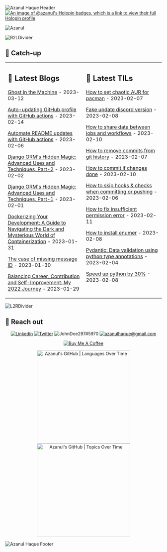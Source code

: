 ![Azanul Haque Header](https://user-images.githubusercontent.com/42029519/193472850-d0de2511-b60e-4414-976a-855840a2a6cc.svg)
[![An image of @azanul's Holopin badges, which is a link to view their full Holopin profile](https://holopin.me/azanul)](https://holopin.io/@azanul)
<!--
**Azanul/Azanul** is a ✨ _special_ ✨ repository because its `README.md` (this file) appears on your GitHub profile.

Here are some ideas to get you started:

- 🔭 I’m currently working on ...
- 🌱 I’m currently learning ...
- 👯 I’m looking to collaborate on ...
- 🤔 I’m looking for help with ...
- 💬 Ask me about ...
- 📫 How to reach me: ...
- 😄 Pronouns: ...
- ⚡ Fun fact: ...
-->
<img src="https://komarev.com/ghpvc/?username=Azanul&style=for-the-badge&color=255CFF" alt="Azanul"/>

![R2LDivider](https://user-images.githubusercontent.com/42029519/193863609-ff995ff9-53ee-426d-8591-be35005f5b5d.svg)
## 🧠 Catch-up

<table><tr><td valign="top" width="50%">
  
## 📘 Latest Blogs
<!-- blogs starts -->
[Ghost in the Machine](https://johndoe297.hashnode.dev/ghost-in-the-machine) - 2023-03-12

[Auto-updating GitHub profile with GitHub actions](https://johndoe297.hashnode.dev/auto-updating-github-profile-with-github-actions) - 2023-02-14

[Automate README updates with GitHub actions](https://johndoe297.hashnode.dev/automate-readme-updates-with-github-actions) - 2023-02-06

[Django ORM's Hidden Magic: Advanced Uses and Techniques, Part-2](https://johndoe297.hashnode.dev/django-orms-hidden-magic-advanced-uses-and-techniques-part-2) - 2023-02-02

[Django ORM's Hidden Magic: Advanced Uses and Techniques, Part-1](https://johndoe297.hashnode.dev/django-orms-hidden-magic-advanced-uses-and-techniques-part-1) - 2023-02-01

[Dockerizing Your Development: A Guide to Navigating the Dark and Mysterious World of Containerization](https://johndoe297.hashnode.dev/dockerizing-your-development-a-guide-to-navigating-the-dark-and-mysterious-world-of-containerization) - 2023-01-31

[The case of missing message ID](https://johndoe297.hashnode.dev/the-case-of-missing-message-id) - 2023-01-30

[Balancing Career, Contribution and Self-Improvement: My 2022 Journey](https://johndoe297.hashnode.dev/balancing-career-contribution-and-self-improvement-my-2022-journey) - 2023-01-29


<!-- blogs ends -->

  </td>
  <td valign="top" width="50%">
    
## 📑 Latest TILs
<!-- tils starts -->

[How to set chaotic AUR for pacman](https://github.com/Azanul/til/blob/main/arch/chaotic-aur-set.md) - 2023-02-07

[Fake update discord version](https://github.com/Azanul/til/blob/main/arch/fake-discord-version.md) - 2023-02-08

[How to share data between jobs and workflows](https://github.com/Azanul/til/blob/main/git/artifacts.md) - 2023-02-10

[How to remove commits from git history](https://github.com/Azanul/til/blob/main/git/delete-history.md) - 2023-02-07

[How to commit if changes done](https://github.com/Azanul/til/blob/main/git/git-diff.md) - 2023-02-10

[How to skip hooks & checks when committing or pushing](https://github.com/Azanul/til/blob/main/git/no-verify.md) - 2023-02-06

[How to fix insufficient permission error](https://github.com/Azanul/til/blob/main/git/permission-issue-db.md) - 2023-02-11

[How to install enumer](https://github.com/Azanul/til/blob/main/go/enumer.md) - 2023-02-08

[Pydantic: Data validation using python type annotations](https://github.com/Azanul/til/blob/main/python/pydantic.md) - 2023-02-04

[Speed up python by 30%](https://github.com/Azanul/til/blob/main/python/speed-up.md) - 2023-02-08

<!-- tils ends -->
  
  </td>
</tr></table>
  
![L2RDivider](https://user-images.githubusercontent.com/42029519/193864599-564128e0-6dbd-4468-b1a1-2bc343bcdaa1.svg)

## 🔮 Reach out
<p align="center">
  <a href="https://www.linkedin.com/in/azanul-haque"><img src="https://img.shields.io/badge/-Linkedin-F3F7FA?logo=linkedin&logoColor=0A66C2&style=for-the-badge&logoWidth=30" alt="Linkedin"></a>
  <a href="https://twitter.com/AzanulZ"><img src="https://img.shields.io/badge/-Twitter-F3F7FA?logo=twitter&logoColor=1DA1F2&style=for-the-badge&logoWidth=30" alt="Twitter"></a>
  <img src="https://img.shields.io/badge/-Discord-F3F7FA?logo=discord&logoColor=5865F2&style=for-the-badge&logoWidth=30" alt="JohnDoe297#5970">
  <a href="mailto:azanulhaque@gmail.com"><img src="https://img.shields.io/badge/-Gmail-F3F7FA?logo=gmail&logoColor=EA4335&style=for-the-badge&logoWidth=30" alt="azanulhaque@gmail.com"></a>
</p>
<p align="center">
<a href="https://buymeacoffee.com/johnDoe297" target="_blank"><img src="https://img.shields.io/badge/-Buy Me A Coffee-F3F7FA?logo=buymeacoffee&logoColor=FFDD00&style=for-the-badge&logoWidth=30" alt="Buy Me A Coffee"></a>
</p>

<p align="center">
<img height="300em" align="center" alt="Azanul's GitHub | Languages Over Time" src="https://stats.quine.sh/Azanul/languages-over-time?theme=dark)](https://quine.sh?utm_source=widgets&utm_campaign=Azanul" />
<img height="300em" align="center" alt="Azanul's GitHub | Topics Over Time" src="https://stats.quine.sh/Azanul/topics-over-time?theme=dark)](https://quine.sh?utm_source=widgets&utm_campaign=Azanul" />
</p>

<!-- [![Leetcode Stats](https://leetcode.card.workers.dev/azanulhaque?theme=nord&font=baloo&extension=null&height=207em)](https://leetcode.com/azanulhaque)
-->
![Azanul Haque Footer](https://user-images.githubusercontent.com/42029519/193472827-923d610d-6fd2-42a4-a712-29cb11a191ca.svg)
